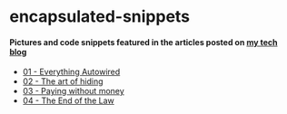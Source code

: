 # encapsulated-snippets

#### Pictures and code snippets featured in the articles posted on [my tech blog](https://encapsulated.dev)

- [01 - Everything Autowired](https://encapsulated.dev/blog/01-everything-autowired)
- [02 - The art of hiding](https://encapsulated.dev/blog/02-the-art-of-hiding)
- [03 - Paying without money](https://encapsulated.dev/blog/03-paying-without-money)
- [04 - The End of the Law](https://encapsulated.dev/blog/04-the-end-of-law)
